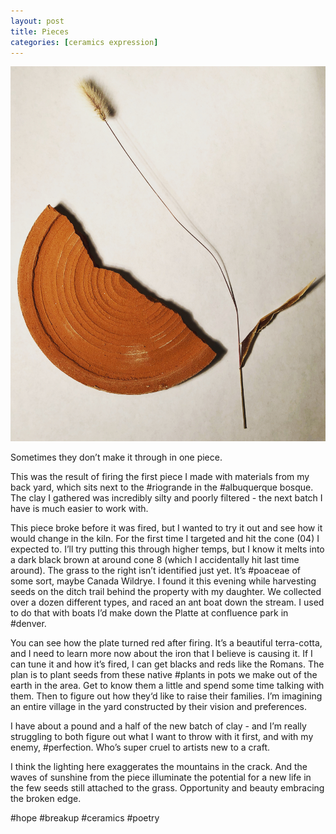 ```yaml
---
layout: post
title: Pieces
categories: [ceramics expression]
---
```


![Broken Plate](/assets/2019-10-23-local-clay-piece.jpg)

Sometimes they don’t make it through in one piece.

This was the result of firing the first piece I made with materials from my back yard, which sits next to the #riogrande in the #albuquerque bosque. The clay I gathered was incredibly silty and poorly filtered - the next batch I have is much easier to work with.

This piece broke before it was fired, but I wanted to try it out and see how it would change in the kiln. For the first time I targeted and hit the cone (04) I expected to. I’ll try putting this through higher temps, but I know it melts into a dark black brown at around cone 8 (which I accidentally hit last time around). The grass to the right isn’t identified just yet. It’s #poaceae of some sort, maybe Canada Wildrye.  I found it this evening while harvesting seeds on the ditch trail behind the property with my daughter. We collected over a dozen different types, and raced an ant boat down the stream. I used to do that with boats I’d make down the Platte at confluence park in #denver.

You can see how the plate turned red after firing. It’s a beautiful terra-cotta, and I need to learn more now about the iron that I believe is causing it. If I can tune it and how it’s fired, I can get blacks and reds like the Romans.  The plan is to plant seeds from these native #plants in pots we make out of the earth in the area. Get to know them a little and spend some time talking with them. Then to figure out how they‘d like to raise their families. I’m imagining an entire village in the yard constructed by their vision and preferences.

I have about a pound and a half of the new batch of clay - and I’m really struggling to both figure out what I want to throw with it first, and with my enemy, #perfection. Who’s super cruel to artists new to a craft.

I think the lighting here exaggerates the mountains in the crack. And the waves of sunshine from the piece illuminate the potential for a new life in the few seeds still attached to the grass. Opportunity and beauty embracing the broken edge.

#hope #breakup #ceramics #poetry
